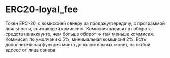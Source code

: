 # ERC20-loyal_fee

Токен ERC-20, с комиссией овнеру за продажу/передачу, с программой лояльности, снижающей комиссию. 
Комисиия зависит от оборота средств на аккаунте, чем больше оборот => тем меньше коммисия.
Коммисия по умолчанию 5%, минимальная коммисия 2%.
Есть дополнительная функция минта дополнительных монет, на любой адресс от лица овнера.

